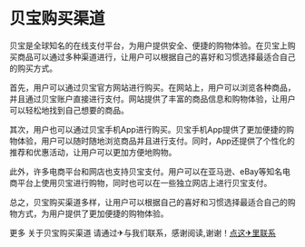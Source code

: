 # 贝宝购买渠道

贝宝是全球知名的在线支付平台，为用户提供安全、便捷的购物体验。在贝宝上购买商品可以通过多种渠道进行，让用户可以根据自己的喜好和习惯选择最适合自己的购买方式。

首先，用户可以通过贝宝官方网站进行购买。在网站上，用户可以浏览各种商品，并且通过贝宝账户直接进行支付。网站提供了丰富的商品信息和购物体验，让用户可以轻松地找到自己想要的商品。

其次，用户也可以通过贝宝手机App进行购买。贝宝手机App提供了更加便捷的购物体验，用户可以随时随地浏览商品并且进行支付。同时，App还提供了个性化的推荐和优惠活动，让用户可以更加方便地购物。

此外，许多电商平台和网店也支持贝宝支付。用户可以在亚马逊、eBay等知名电商平台上使用贝宝进行购物，同时也可以在一些独立网店上进行贝宝支付。

总之，贝宝购买渠道多样，让用户可以根据自己的喜好和习惯选择最适合自己的购物方式，为用户提供了更加便捷的购物体验。

更多 关于贝宝购买渠道 请通过✈与我们联系，感谢阅读,谢谢！[点这✈里联系](https://ads.k02.cc)